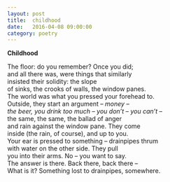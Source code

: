 ```yaml
---
layout: post
title:  childhood
date:   2016-04-08 09:00:00
category: poetry
---
```

**Childhood**

The floor: do you remember? Once you did;  
and all there was, were things that similarly  
insisted their solidity: the slope  
of sinks, the crooks of walls, the window panes.  
The world was what you pressed your forehead to.  
Outside, they start an argument – *money* –  
*the beer, you drink too much* – *you don’t* – *you can’t* –  
the same, the same, the ballad of anger  
and rain against the window pane. They come  
inside (the rain, of course), and up to you.  
Your ear is pressed to something – drainpipes thrum  
with water on the other side. They pull  
you into their arms. No – you want to say.  
The answer is there. Back there, back there –  
What is it? Something lost to drainpipes, somewhere.
